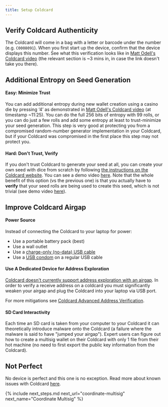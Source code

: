 ```yaml
---
title: Setup Coldcard
---
```


## Verify Coldcard Authenticity

The Coldcard will come in a bag with a letter or barcode under the number (e.g. `C0008091`). When you first start up the device, confirm that the device displays this number.
See what this verification looks like in [Matt Odell's Coldcard video](https://www.youtube.com/watch?v=sM2uhyROpAQt=180) (the relevant section is ~3 mins in, in case the link doesn't take you there).

## Additional Entropy on Seed Generation

#### Easy: Minimize Trust
You can add additional entropy during new wallet creation using a casino die by pressing ‘4’ as demonstrated in [Matt Odell's Coldcard video](https://www.youtube.com/watch?v=sM2uhyROpAQt=681) (at timestamp ~11:25).
You can do the full 256 bits of entropy with 99 rolls, or you can do just a few rolls and add some entropy at least to trust-minimize your seed generation.
This step is very good at protecting you from a compromised random-number generator implementation in your Coldcard, but if your Coldcard was compromised in the first place this step may not protect you.

#### Hard: Don't Trust, Verify
If you don't trust Coldcard to generate your seed at all, you can create your own seed with dice from scratch by following [the instructions on the Coldcard website](https://coldcardwallet.com/docs/verifying-dice-roll-math).
You can see a demo video [here](https://www.youtube.com/watch?v=Rc29d9m92xg).
Note that the whole benefit of this option (vs the previous one) is that you actually have to **verify** that your seed rolls are being used to create this seed, which is not trivial (see demo video [here](https://www.youtube.com/watch?v=GxdUCoELUu0)). 

## Improve Coldcard Airgap

#### Power Source
Instead of connecting the Coldcard to your laptop for power:

* Use a portable battery pack (best)
* Use a wall outlet
* Use a [charge-only (no-data) USB cable](https://www.amazon.com/PortaPow-Specialised-3-3ft-20AWG-Charge/dp/B00RQ5AZ6Q)
* Use a [USB condom](https://www.amazon.com/PortaPow-3rd-Gen-Data-Blocker/dp/B00QRRZ2QM) on a regular USB cable

#### Use A Dedicated Device for Address Exploration
[Coldcard doesn't currently support address exploration with an airgap](https://github.com/Coldcard/firmware/pull/25).
In order to verify a receive address on a coldcard you must significantly weaken your airgap and plug the Coldcard into your laptop via USB port.

For more mitigations see [Coldcard Advanced Address Verification](/verify-receive-address/coldcard-advanced).

#### SD Card Interactivity
Each time an SD card is taken from your computer to your Coldcard it can theoretically introduce malware onto the Coldcard (a failure where the malware is said to have "jumped your airgap").
Expert users can figure out how to create a multisig wallet on their Coldcard with only 1 file from their hot machine (no need to first export the public key information from the Coldcard).

## Not Perfect
No device is perfect and this one is no exception.
Read more about known issues with Coldcard [here](/known-issues/hardware/coldcard).


{% include next_steps.md next_url="coordinate-multisig" next_name="Coordinate Multisig" %}
